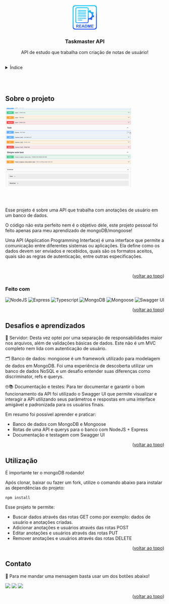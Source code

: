 <br>
<a name="readme-top"></a>

<br />
<div align="center">
  <a href="https://github.com/edilan-ribeiro/taskmaster-study">
    <img src="./public/logo.png" alt="Logo" width="80" height="80">
  </a>

<h3 align="center">Taskmaster API</h3>

  <p align="center">
    API de estudo que trabalha com criação de notas de usuário!
  </p>
  
</div>

<br>

<details>
  <summary>Índice</summary>
  <ol>
    <li>
      <a href="#sobre-o-projeto">Sobre o projeto</a>
      <ul>
        <li><a href="#feito-com">Feito com</a></li>
        <li><a href="#desafios-e-aprendizados">Desafios e aprendizados</a></li>
        </ul>
    </li>
    <li><a href="#utilização">Utilização</a></li>
    <li><a href="#contato">Contato</a></li>
  </ol>
</details>

<br><br>
## Sobre o projeto

 <img src="./public/desktop.gif" alt="imagem do swagger com a API online" width="400" height="250">


<br><br>

Esse projeto é sobre uma API que trabalha com anotações de usuário em um banco de dados.

O código não esta perfeito nem é o objetivo dele, este projeto pessoal foi feito apenas para meu aprendizado de mongoDB/mongoose!

Uma API (Application Programming Interface) é uma interface que permite a comunicação entre diferentes sistemas ou aplicações.
Ela define como os dados devem ser enviados e recebidos, quais são os formatos aceitos, quais são as regras de autenticação, entre outras especificações. 

<br>



<p align="right">(<a href="#readme-top">voltar ao topo</a>)</p>



### Feito com

<div align="center">

![NodeJS](https://img.shields.io/badge/node.js-20232a.svg?style=for-the-badge&logo=node.js&logoColor=%237CFC00)
![Express](https://img.shields.io/badge/express-20232a.svg?style=for-the-badge&logo=express&logoColor=white)
![Typescript](https://img.shields.io/badge/typescript-20232a.svg?style=for-the-badge&logo=typescript)
![MongoDB](https://img.shields.io/badge/MongoDB-47A248.svg?style=for-the-badge&logo=MongoDB&logoColor=white)
![Mongoose](https://img.shields.io/badge/Mongoose-880000.svg?style=for-the-badge&logo=Mongoose&logoColor=white)
![Swagger UI](https://img.shields.io/badge/swagger-20232a.svg?style=for-the-badge&logo=swagger&logoColor=85EA2D)

</div>

<p align="right">(<a href="#readme-top">voltar ao topo</a>)</p>



## Desafios e aprendizados

🧰 Servidor: Desta vez optei por uma separação de responsabilidades maior nos arquivos, além de validações básicas de dados. Este não é um MVC completo nem lida com autenticação de usuário.

🗂 Banco de dados: mongoose é um framework utilizado para modelagem de dados em MongoDB. Foi uma experiência de descoberta utilizar um banco de dados NoSQL e um desafio entender suas diferenças como discriminator, refs e querys.

🤓📚 Documentação e testes: Para ter documentar e garantir o bom funcionamento da API foi utilizado o Swagger UI que permite visualizar e interagir a API utilizando seus parâmetros e respostas em uma interface amigável e padronizada para os usuários finais.


Em resumo foi possível aprender e praticar:
 - Banco de dados com MongoDB e Mongoose
 - Rotas de uma API e querys para o banco com NodeJS + Express
 - Documentação e testagem com Swagger UI


 <p align="right">(<a href="#readme-top">voltar ao topo</a>)</p>

## Utilização

É importante ter o mongoDB rodando!

Após clonar, baixar ou fazer um fork, utilize o comando abaixo para instalar as dependências do projeto:

```shell
npm install
```

Esse projeto te permite:
- Buscar dados através das rotas GET como por exemplo: dados de usuário e anotações criadas.
- Adicionar anotações e usuários através das rotas POST
- Editar anotações e usuários através das rotas PUT
- Remover anotações e usuários através das rotas DELETE

<p align="right">(<a href="#readme-top">voltar ao topo</a>)</p>

## Contato

💌 Para me mandar uma mensagem basta usar um dos botões abaixo!<br>

  <a href = "mailto:edilanbusiness@gmail.com" target="_blank"><img src="https://img.shields.io/badge/-gmail-333333?style=flat&logo=gmail&logoColor=EA4335" height="25"></a>
  <a href="https://www.linkedin.com/in/edilan-ribeiro-santos" target="_blank"><img src="https://img.shields.io/badge/-linkedin-333333?style=flat&logo=linkedin&logoColor=0A66C2" height="25"></a> 
  <a href="https://whatsa.me/5561983769634/?t=Ol%C3%A1,%20vim%20atrav%C3%A9s%20do%20seu%20GitHub!" target="_blank">
  <img src="https://img.shields.io/badge/-whatsapp-333333?style=flat&logo=whatsapp&logoColor=25D366" height="25"></a>



<p align="right">(<a href="#readme-top">voltar ao topo</a>)</p>
